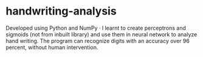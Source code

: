 # handwriting-analysis

Developed using Python and NumPy · l learnt to create perceptrons and sigmoids (not from inbuilt library) and use them in neural network to analyze hand writing. The program can recognize digits with an accuracy over 96 percent, without human intervention. 
